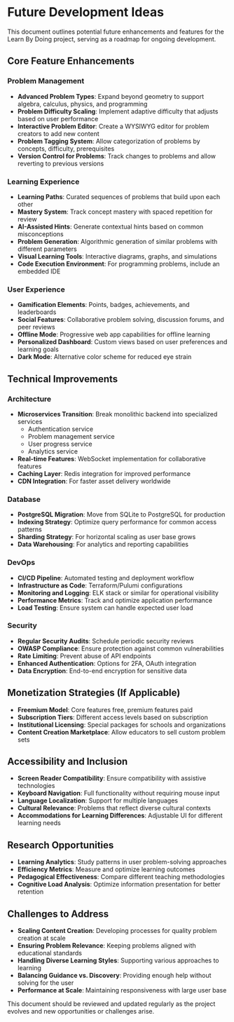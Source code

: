 # Future Development Ideas

This document outlines potential future enhancements and features for the Learn By Doing project, serving as a roadmap for ongoing development.

## Core Feature Enhancements

### Problem Management
- **Advanced Problem Types**: Expand beyond geometry to support algebra, calculus, physics, and programming
- **Problem Difficulty Scaling**: Implement adaptive difficulty that adjusts based on user performance
- **Interactive Problem Editor**: Create a WYSIWYG editor for problem creators to add new content
- **Problem Tagging System**: Allow categorization of problems by concepts, difficulty, prerequisites
- **Version Control for Problems**: Track changes to problems and allow reverting to previous versions

### Learning Experience
- **Learning Paths**: Curated sequences of problems that build upon each other
- **Mastery System**: Track concept mastery with spaced repetition for review
- **AI-Assisted Hints**: Generate contextual hints based on common misconceptions
- **Problem Generation**: Algorithmic generation of similar problems with different parameters
- **Visual Learning Tools**: Interactive diagrams, graphs, and simulations
- **Code Execution Environment**: For programming problems, include an embedded IDE

### User Experience
- **Gamification Elements**: Points, badges, achievements, and leaderboards
- **Social Features**: Collaborative problem solving, discussion forums, and peer reviews
- **Offline Mode**: Progressive web app capabilities for offline learning
- **Personalized Dashboard**: Custom views based on user preferences and learning goals
- **Dark Mode**: Alternative color scheme for reduced eye strain

## Technical Improvements

### Architecture
- **Microservices Transition**: Break monolithic backend into specialized services
  - Authentication service
  - Problem management service
  - User progress service
  - Analytics service
- **Real-time Features**: WebSocket implementation for collaborative features
- **Caching Layer**: Redis integration for improved performance
- **CDN Integration**: For faster asset delivery worldwide

### Database
- **PostgreSQL Migration**: Move from SQLite to PostgreSQL for production
- **Indexing Strategy**: Optimize query performance for common access patterns
- **Sharding Strategy**: For horizontal scaling as user base grows
- **Data Warehousing**: For analytics and reporting capabilities

### DevOps
- **CI/CD Pipeline**: Automated testing and deployment workflow
- **Infrastructure as Code**: Terraform/Pulumi configurations
- **Monitoring and Logging**: ELK stack or similar for operational visibility
- **Performance Metrics**: Track and optimize application performance
- **Load Testing**: Ensure system can handle expected user load

### Security
- **Regular Security Audits**: Schedule periodic security reviews
- **OWASP Compliance**: Ensure protection against common vulnerabilities
- **Rate Limiting**: Prevent abuse of API endpoints
- **Enhanced Authentication**: Options for 2FA, OAuth integration
- **Data Encryption**: End-to-end encryption for sensitive data

## Monetization Strategies (If Applicable)

- **Freemium Model**: Core features free, premium features paid
- **Subscription Tiers**: Different access levels based on subscription
- **Institutional Licensing**: Special packages for schools and organizations
- **Content Creation Marketplace**: Allow educators to sell custom problem sets

## Accessibility and Inclusion

- **Screen Reader Compatibility**: Ensure compatibility with assistive technologies
- **Keyboard Navigation**: Full functionality without requiring mouse input
- **Language Localization**: Support for multiple languages
- **Cultural Relevance**: Problems that reflect diverse cultural contexts
- **Accommodations for Learning Differences**: Adjustable UI for different learning needs

## Research Opportunities

- **Learning Analytics**: Study patterns in user problem-solving approaches
- **Efficiency Metrics**: Measure and optimize learning outcomes
- **Pedagogical Effectiveness**: Compare different teaching methodologies
- **Cognitive Load Analysis**: Optimize information presentation for better retention

## Challenges to Address

- **Scaling Content Creation**: Developing processes for quality problem creation at scale
- **Ensuring Problem Relevance**: Keeping problems aligned with educational standards
- **Handling Diverse Learning Styles**: Supporting various approaches to learning
- **Balancing Guidance vs. Discovery**: Providing enough help without solving for the user
- **Performance at Scale**: Maintaining responsiveness with large user base

This document should be reviewed and updated regularly as the project evolves and new opportunities or challenges arise.
